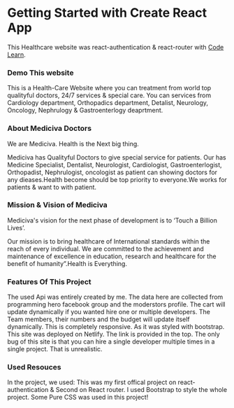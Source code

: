 # Getting Started with Create React App

This Healthcare website was react-authentication & react-router with [Code Learn](https://objective-johnson-e3ddeb.netlify.app/).

### Demo This website

This is a Health-Care Website where you can treatment from world top qualityful doctors, 24/7 services & special care. You can services from Cardiology department, Orthopadics department, Detalist, Neurology, Oncology, Nephrulogy & Gastroenterlogy deaprtment.

### About Mediciva Doctors

We are Mediciva. Health is the Next big thing.

Mediciva has Qualityful Doctors to give special service for patients. Our has Medicine Specialist, Dentalist, Neurologist, Cardiologist, Gastroenterlogist, Orthopadist, Nephrulogist, oncologist as patient can showing doctors for any dieases.Health become should be top priority to everyone.We works for patients & want to with patient.

### Mission & Vision of Mediciva

Mediciva's vision for the next phase of development is to ‘Touch a Billion Lives’.

Our mission is to bring healthcare of International standards within the reach of every individual. We are committed to the achievement and maintenance of excellence in education, research and healthcare for the benefit of humanity”.Health is Everything.

### Features Of This Project

The used Api was entirely created by me. The data here are collected from programming hero facebook group and the moderstors profile. The cart will update dynamically if you wanted hire one or multiple developers. The Team members, their numbers and the budget will update itself dynamically. This is completely responsive. As it was styled with bootstrap. This site was deployed on Netlify. The link is provided in the top. The only bug of this site is that you can hire a single developer multiple times in a single project. That is unrealistic.

### Used Resouces

In the project, we used: This was my first offical project on react-authentication & Second on React router. I used Bootstrap to style the whole project. Some Pure CSS was used in this project!

<!-- # Getting Started with Create React App

This project was bootstrapped with [Create React App](https://github.com/facebook/create-react-app).

## Available Scripts

In the project directory, you can run:

### `npm start`

Runs the app in the development mode.\
Open [http://localhost:3000](http://localhost:3000) to view it in the browser.

The page will reload if you make edits.\
You will also see any lint errors in the console.

### `npm test`

Launches the test runner in the interactive watch mode.\
See the section about [running tests](https://facebook.github.io/create-react-app/docs/running-tests) for more information.

### `npm run build`

Builds the app for production to the `build` folder.\
It correctly bundles React in production mode and optimizes the build for the best performance.

The build is minified and the filenames include the hashes.\
Your app is ready to be deployed!

See the section about [deployment](https://facebook.github.io/create-react-app/docs/deployment) for more information.

### `npm run eject`

**Note: this is a one-way operation. Once you `eject`, you can’t go back!**

If you aren’t satisfied with the build tool and configuration choices, you can `eject` at any time. This command will remove the single build dependency from your project.

Instead, it will copy all the configuration files and the transitive dependencies (webpack, Babel, ESLint, etc) right into your project so you have full control over them. All of the commands except `eject` will still work, but they will point to the copied scripts so you can tweak them. At this point you’re on your own.

You don’t have to ever use `eject`. The curated feature set is suitable for small and middle deployments, and you shouldn’t feel obligated to use this feature. However we understand that this tool wouldn’t be useful if you couldn’t customize it when you are ready for it.

## Learn More

You can learn more in the [Create React App documentation](https://facebook.github.io/create-react-app/docs/getting-started).

To learn React, check out the [React documentation](https://reactjs.org/).

### Code Splitting

This section has moved here: [https://facebook.github.io/create-react-app/docs/code-splitting](https://facebook.github.io/create-react-app/docs/code-splitting)

### Analyzing the Bundle Size

This section has moved here: [https://facebook.github.io/create-react-app/docs/analyzing-the-bundle-size](https://facebook.github.io/create-react-app/docs/analyzing-the-bundle-size)

### Making a Progressive Web App

This section has moved here: [https://facebook.github.io/create-react-app/docs/making-a-progressive-web-app](https://facebook.github.io/create-react-app/docs/making-a-progressive-web-app)

### Advanced Configuration

This section has moved here: [https://facebook.github.io/create-react-app/docs/advanced-configuration](https://facebook.github.io/create-react-app/docs/advanced-configuration)

### Deployment

This section has moved here: [https://facebook.github.io/create-react-app/docs/deployment](https://facebook.github.io/create-react-app/docs/deployment)

### `npm run build` fails to minify

This section has moved here: [https://facebook.github.io/create-react-app/docs/troubleshooting#npm-run-build-fails-to-minify](https://facebook.github.io/create-react-app/docs/troubleshooting#npm-run-build-fails-to-minify)
 -->
